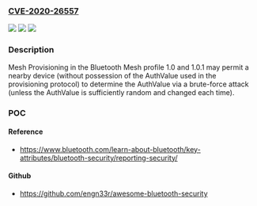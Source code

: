### [CVE-2020-26557](https://cve.mitre.org/cgi-bin/cvename.cgi?name=CVE-2020-26557)
![](https://img.shields.io/static/v1?label=Product&message=n%2Fa&color=blue)
![](https://img.shields.io/static/v1?label=Version&message=n%2Fa&color=blue)
![](https://img.shields.io/static/v1?label=Vulnerability&message=n%2Fa&color=brighgreen)

### Description

Mesh Provisioning in the Bluetooth Mesh profile 1.0 and 1.0.1 may permit a nearby device (without possession of the AuthValue used in the provisioning protocol) to determine the AuthValue via a brute-force attack (unless the AuthValue is sufficiently random and changed each time).

### POC

#### Reference
- https://www.bluetooth.com/learn-about-bluetooth/key-attributes/bluetooth-security/reporting-security/

#### Github
- https://github.com/engn33r/awesome-bluetooth-security

